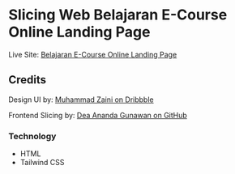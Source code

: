 # Slicing Web Belajaran E-Course Online Landing Page

Live Site: [Belajaran E-Course Online Landing Page](https://slicing-belajaran.netlify.app)

## Credits

Design UI by: [Muhammad Zaini on Dribbble](https://dribbble.com/shots/18776056-Belajaran-E-Course-Landing-Page)

Frontend Slicing by: [Dea Ananda Gunawan on GitHub](https://github.com/peperoxyz)

### Technology

- HTML
- Tailwind CSS
